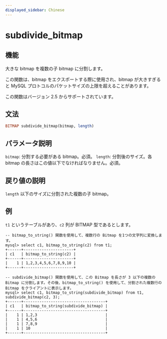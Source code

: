 ```yaml
---
displayed_sidebar: Chinese
---
```


# subdivide_bitmap

## 機能

大きな bitmap を複数の子 bitmap に分割します。

この関数は、bitmap をエクスポートする際に使用され、bitmap が大きすぎると MySQL プロトコルのパケットサイズの上限を超えることがあります。

この関数はバージョン 2.5 からサポートされています。

## 文法

```Haskell
BITMAP subdivide_bitmap(bitmap, length)
```

## パラメータ説明

`bitmap`: 分割する必要がある bitmap。必須。
`length`: 分割後のサイズ。各 bitmap の長さはこの値以下でなければなりません。必須。

## 戻り値の説明

`length` 以下のサイズに分割された複数の子 bitmap。

## 例

`t1` というテーブルがあり、`c2` 列が BITMAP 型であるとします。

```Plain
-- bitmap_to_string() 関数を使用して、複数行の Bitmap を1つの文字列に変換します。
mysql> select c1, bitmap_to_string(c2) from t1;
+------+----------------------+
| c1   | bitmap_to_string(c2) |
+------+----------------------+
|    1 | 1,2,3,4,5,6,7,8,9,10 |
+------+----------------------+

-- subdivide_bitmap() 関数を使用して、この Bitmap を長さが 3 以下の複数の Bitmap に分割します。その後、bitmap_to_string() を使用して、分割された複数行の Bitmap をクライアントに表示します。
mysql> select c1, bitmap_to_string(subdivide_bitmap) from t1, subdivide_bitmap(c2, 3);
+------+------------------------------------+
| c1   | bitmap_to_string(subdivide_bitmap) |
+------+------------------------------------+
|    1 | 1,2,3                              |
|    1 | 4,5,6                              |
|    1 | 7,8,9                              |
|    1 | 10                                 |
+------+------------------------------------+
```
